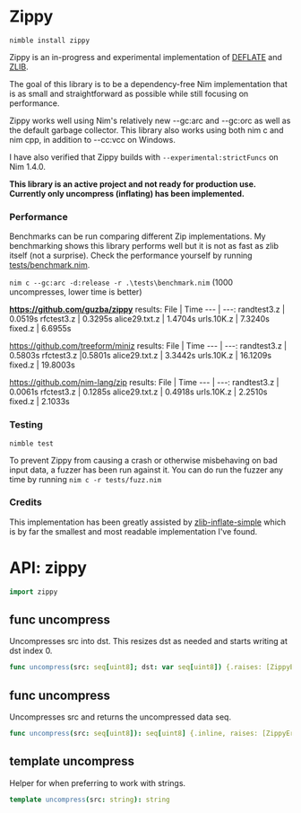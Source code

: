 # Zippy

`nimble install zippy`

Zippy is an in-progress and experimental implementation of [DEFLATE](https://tools.ietf.org/html/rfc1951) and [ZLIB](https://tools.ietf.org/html/rfc1950).

The goal of this library is to be a dependency-free Nim implementation that is as small and straightforward as possible while still focusing on performance.

Zippy works well using Nim's relatively new --gc:arc and --gc:orc as well as the default garbage collector. This library also works using both nim c and nim cpp, in addition to --cc:vcc on Windows.

I have also verified that Zippy builds with `--experimental:strictFuncs` on Nim 1.4.0.

**This library is an active project and not ready for production use. Currently only uncompress (inflating) has been implemented.**

### Performance

Benchmarks can be run comparing different Zip implementations. My benchmarking shows this library performs well but it is not as fast as zlib itself (not a surprise). Check the performance yourself by running [tests/benchmark.nim](https://github.com/guzba/zippy/blob/master/tests/benchmark.nim).

`nim c --gc:arc -d:release -r .\tests\benchmark.nim` (1000 uncompresses, lower time is better)

**https://github.com/guzba/zippy** results:
File | Time
--- | ---:
randtest3.z | 0.0519s
rfctest3.z | 0.3295s
alice29.txt.z | 1.4704s
urls.10K.z | 7.3240s
fixed.z | 6.6955s

https://github.com/treeform/miniz results:
File | Time
--- | ---:
randtest3.z | 0.5803s
rfctest3.z |0.5801s
alice29.txt.z | 3.3442s
urls.10K.z | 16.1209s
fixed.z | 19.8003s

https://github.com/nim-lang/zip results:
File | Time
--- | ---:
randtest3.z | 0.0061s
rfctest3.z | 0.1285s
alice29.txt.z | 0.4918s
urls.10K.z | 2.2510s
fixed.z | 2.1033s

### Testing
`nimble test`

To prevent Zippy from causing a crash or otherwise misbehaving on bad input data, a fuzzer has been run against it. You can do run the fuzzer any time by running `nim c -r tests/fuzz.nim`

### Credits

This implementation has been greatly assisted by [zlib-inflate-simple](https://github.com/toomuchvoltage/zlib-inflate-simple) which is by far the smallest and most readable implementation I've found.

# API: zippy

```nim
import zippy
```

## **func** uncompress

Uncompresses src into dst. This resizes dst as needed and starts writing at dst index 0.

```nim
func uncompress(src: seq[uint8]; dst: var seq[uint8]) {.raises: [ZippyError], tags: [].}
```

## **func** uncompress

Uncompresses src and returns the uncompressed data seq.

```nim
func uncompress(src: seq[uint8]): seq[uint8] {.inline, raises: [ZippyError], tags: [].}
```

## **template** uncompress

Helper for when preferring to work with strings.

```nim
template uncompress(src: string): string
```

